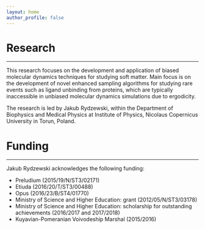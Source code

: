 ```yaml
---
layout: home
author_profile: false
---
```


# Research
--------------------------------------------------------------------------------
This research focuses on the development and application of biased molecular
dynamics techniques for studying soft matter. Main focus is on the development
of novel enhanced sampling algorithms for studying rare events such as ligand
unbinding from proteins, which are typically inaccessible in unbiased molecular
dynamics simulations due to ergodicity.

The research is led by Jakub Rydzewski, within the Department of Biophysics and
Medical Physics at Institute of Physics, Nicolaus Copernicus University in
Torun, Poland.

# Funding
--------------------------------------------------------------------------------
Jakub Rydzewski acknowledges the following funding:
* Preludium (2015/19/N/ST3/02171)
* Etiuda (2016/20/T/ST3/00488)
* Opus (2016/23/B/ST4/01770)
* Ministry of Science and Higher Education: grant (2012/05/N/ST3/03178)
* Ministry of Science and Higher Education: scholarship for outstanding
  achievements (2016/2017 and 2017/2018)
* Kuyavian-Pomeranian Voivodeship Marshal (2015/2016)
